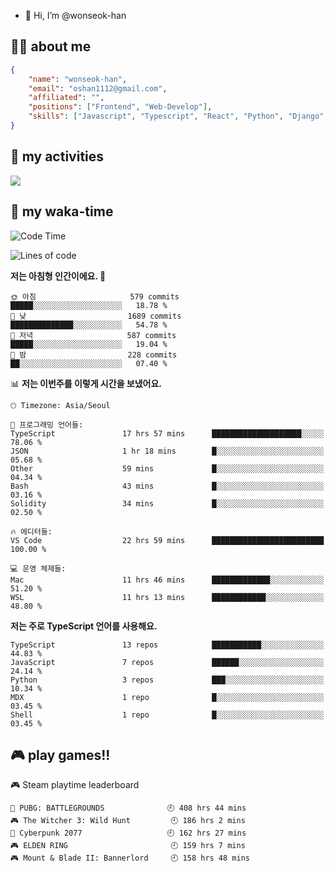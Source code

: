 - 👋 Hi, I’m @wonseok-han

## 🤷‍♂️ about me
```json
{
    "name": "wonseok-han",
    "email": "oshan1112@gmail.com",
    "affiliated": "",
    "positions": ["Frontend", "Web-Develop"],
    "skills": ["Javascript", "Typescript", "React", "Python", "Django", "SQL", "Docker", "Git"]
}
```

## 🤔 my activities

<!-- ![](https://github-readme-stats.vercel.app/api?username=wonseok-han&show_icons=true&theme=dracula&include_all_commits=true&custom_title=wonseok-han%27s%20Github%20Stats) -->

![](http://github-profile-summary-cards.vercel.app/api/cards/profile-details?username=wonseok-han&theme=dracula)

## 📃 my waka-time

<!--START_SECTION:waka-->
![Code Time](http://img.shields.io/badge/Code%20Time-2%2C349%20hrs%2034%20mins-blue)

![Lines of code](https://img.shields.io/badge/%EC%A0%80%EB%8A%94%20%EC%97%AC%ED%83%9C%EA%B9%8C%EC%A7%80%20-19.4%20million%20%EC%A4%84%EC%9D%98%20%EC%BD%94%EB%93%9C%EB%A5%BC%20%EC%9E%91%EC%84%B1%ED%96%88%EC%96%B4%EC%9A%94.-blue)

**저는 아침형 인간이에요. 🐤** 

```text
🌞 아침                     579 commits         █████░░░░░░░░░░░░░░░░░░░░   18.78 % 
🌆 낮　                     1689 commits        ██████████████░░░░░░░░░░░   54.78 % 
🌃 저녁                     587 commits         █████░░░░░░░░░░░░░░░░░░░░   19.04 % 
🌙 밤　                     228 commits         ██░░░░░░░░░░░░░░░░░░░░░░░   07.40 % 
```


📊 **저는 이번주를 이렇게 시간을 보냈어요.** 

```text
🕑︎ Timezone: Asia/Seoul

💬 프로그래밍 언어들: 
TypeScript               17 hrs 57 mins      ████████████████████░░░░░   78.06 % 
JSON                     1 hr 18 mins        █░░░░░░░░░░░░░░░░░░░░░░░░   05.68 % 
Other                    59 mins             █░░░░░░░░░░░░░░░░░░░░░░░░   04.34 % 
Bash                     43 mins             █░░░░░░░░░░░░░░░░░░░░░░░░   03.16 % 
Solidity                 34 mins             █░░░░░░░░░░░░░░░░░░░░░░░░   02.50 % 

🔥 에디터들: 
VS Code                  22 hrs 59 mins      █████████████████████████   100.00 % 

💻 운영 체제들: 
Mac                      11 hrs 46 mins      █████████████░░░░░░░░░░░░   51.20 % 
WSL                      11 hrs 13 mins      ████████████░░░░░░░░░░░░░   48.80 % 
```

**저는 주로 TypeScript 언어를 사용해요.** 

```text
TypeScript               13 repos            ███████████░░░░░░░░░░░░░░   44.83 % 
JavaScript               7 repos             ██████░░░░░░░░░░░░░░░░░░░   24.14 % 
Python                   3 repos             ███░░░░░░░░░░░░░░░░░░░░░░   10.34 % 
MDX                      1 repo              █░░░░░░░░░░░░░░░░░░░░░░░░   03.45 % 
Shell                    1 repo              █░░░░░░░░░░░░░░░░░░░░░░░░   03.45 % 
```




<!--END_SECTION:waka-->

## 🎮 play games!!

<!-- steam-box start -->
🎮 Steam playtime leaderboard
```text
🍳 PUBG: BATTLEGROUNDS              🕘 408 hrs 44 mins
🎮 The Witcher 3: Wild Hunt         🕘 186 hrs 2 mins
🦾 Cyberpunk 2077                   🕘 162 hrs 27 mins
🎮 ELDEN RING                       🕘 159 hrs 7 mins
🎮 Mount & Blade II: Bannerlord     🕘 158 hrs 48 mins
```
<!-- Powered by https://github.com/YouEclipse/steam-box . -->
<!-- steam-box end -->
